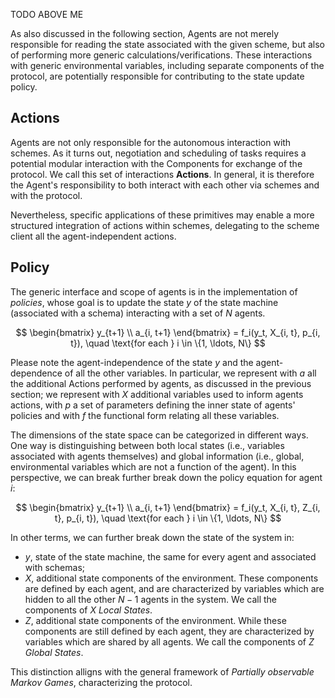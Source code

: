 TODO ABOVE ME

As also discussed in the following section, Agents are not merely responsible for reading the state associated with the given scheme, but also of performing more generic calculations/verifications. These interactions with generic environmental variables, including separate components of the protocol, are potentially responsible for contributing to the state update policy.

## Actions

Agents are not only responsible for the autonomous interaction with schemes. As it turns out, negotiation and scheduling of tasks requires a potential modular interaction with the Components for exchange of the protocol. We call this set of interactions **Actions**. In general, it is therefore the Agent's responsibility to both interact with each other via schemes and with the protocol. 

Nevertheless, specific applications of these primitives may enable a more structured integration of actions within schemes, delegating to the scheme client all the agent-independent actions.

## Policy

The generic interface and scope of agents is in the implementation of *policies*, whose goal is to update the state $y$ of the state machine (associated with a schema) interacting with a set of $N$ agents.

$$
\begin{bmatrix}
y_{t+1} \\
a_{i, t+1}
\end{bmatrix}
= f_i(y_t, X_{i, t}, p_{i, t}), \quad \text{for each } i \in \{1, \ldots, N\}
$$

Please note the agent-independence of the state $y$ and the agent-dependence of all the other variables. In particular, we represent with $a$ all the additional Actions performed by agents, as discussed in the previous section; we represent with $X$ additional variables used to inform agents actions, with $p$ a set of parameters defining the inner state of agents' policies and with $f$ the functional form relating all these variables. 

The dimensions of the state space can be categorized in different ways. One way is distinguishing between both local states (i.e., variables associated with agents themselves) and global information (i.e., global, environmental variables which are not a function of the agent). In this perspective, we can break further break down the policy equation for agent $i$:

$$
\begin{bmatrix}
y_{t+1} \\
a_{i, t+1}
\end{bmatrix}
= f_i(y_t, X_{i, t}, Z_{i, t}, p_{i, t}), \quad \text{for each } i \in \{1, \ldots, N\}
$$

In other terms, we can further break down the state of the system in:

- $y$, state of the state machine, the same for every agent and associated with schemas;
- $X$, additional state components of the environment. These components are defined by each agent, and are characterized by variables which are hidden to all the other $N-1$ agents in the system. We call the components of $X$ *Local States*.
- $Z$, additional state components of the environment. While these components are still defined by each agent, they are characterized by variables which are shared by all agents. We call the components of $Z$ *Global States*.

This distinction alligns with the general framework of *Partially observable Markov Games*, characterizing the protocol.